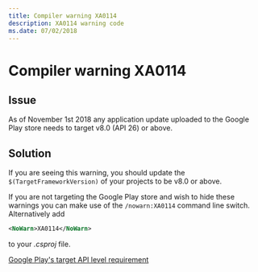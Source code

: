 ```yaml
---
title: Compiler warning XA0114
description: XA0114 warning code
ms.date: 07/02/2018
---
```

# Compiler warning XA0114

## Issue

As of November 1st 2018 any application update uploaded to the Google Play
store needs to target v8.0 (API 26) or above.

## Solution

If you are seeing this warning, you should update the
`$(TargetFrameworkVersion)` of your projects to be v8.0 or above.

If you are not targeting the Google Play store and wish to hide these
warnings you can make use of the `/nowarn:XA0114` command line switch.
Alternatively add

```xml
<NoWarn>XA0114</NoWarn>
```

to your *.csproj* file.

[Google Play's target API level requirement](https://developer.android.com/distribute/best-practices/develop/target-sdk)
